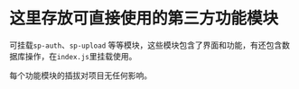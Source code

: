 # 这里存放可直接使用的第三方功能模块

可挂载```sp-auth```、```sp-upload``` 等等模块，这些模块包含了界面和功能，有还包含数据库操作，在```index.js```里挂载使用。

每个功能模块的插拔对项目无任何影响。